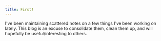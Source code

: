 ```yaml
---
title: First!
---
```


I've been maintaining scattered notes on a few things I've been working on lately. This blog is an excuse to consolidate them,
clean them up, and will hopefully be useful/interesting to others.

